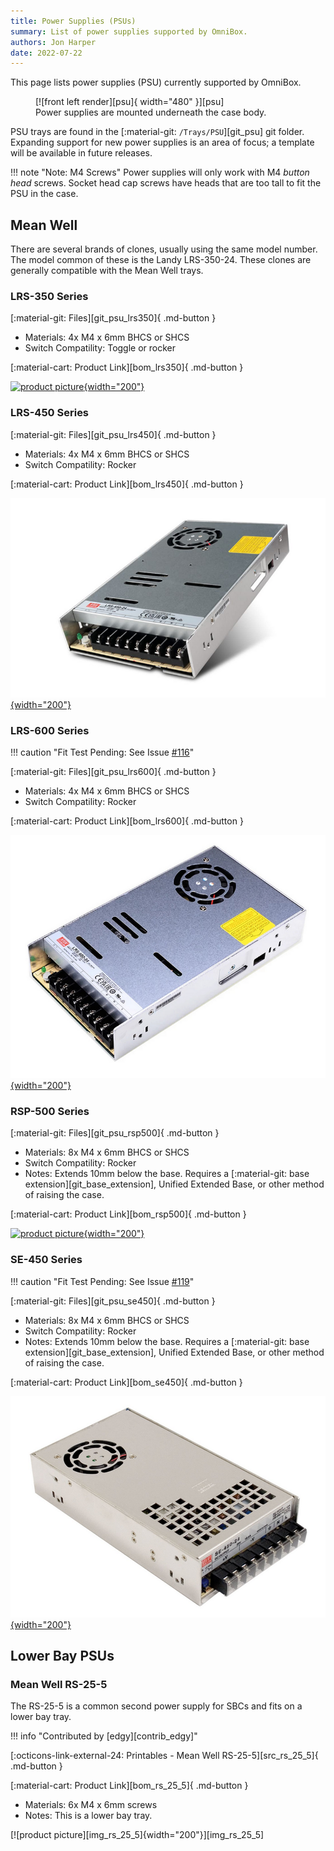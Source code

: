 ```yaml
---
title: Power Supplies (PSUs)
summary: List of power supplies supported by OmniBox.
authors: Jon Harper
date: 2022-07-22
---
```


This page lists power supplies (PSU) currently supported by OmniBox.

<figure markdown>
  [![front left render][psu]{ width="480" }][psu]
  <figcaption>Power supplies are mounted underneath the case body.</figcaption>
</figure>

PSU trays are found in the [:material-git: `/Trays/PSU`][git_psu] git folder. Expanding support for new power supplies is an area of focus; a template will be available in future releases.

!!! note "Note: M4 Screws"
    Power supplies will only work with M4 *button head* screws. Socket head cap screws have heads that are too tall to fit the PSU in the case.

<!-- Template
<div markdown class="jh-grid-container jh-grid-2">
<div markdown class="jh-grid-para">
[:material-git: Files: ][git_]

[:material-cart: Product Link][bom_]

- Materials: 
</div>
<div markdown class="jh-grid-img">
[![product picture][img_]][img_]
</div>
</div>
 -->

## Mean Well

There are several brands of clones, usually using the same model number. The model common of these is the Landy LRS-350-24. These clones are generally compatible with the Mean Well trays.

### LRS-350 Series

<div markdown class="jh-grid-container jh-grid-2">
<div markdown class="jh-grid-para">
[:material-git: Files][git_psu_lrs350]{ .md-button }

- Materials: 4x M4 x 6mm BHCS or SHCS
- Switch Compatility: Toggle or rocker
</div>
<div markdown class="jh-grid-para">
[:material-cart: Product Link][bom_lrs350]{ .md-button }

[![product picture][img_lrs_350]{width="200"}][img_lrs_350]
</div>
</div>

### LRS-450 Series

<div markdown class="jh-grid-container jh-grid-2">
<div markdown class="jh-grid-para">
[:material-git: Files][git_psu_lrs450]{ .md-button }

- Materials: 4x M4 x 6mm BHCS or SHCS
- Switch Compatility: Rocker
</div>
<div markdown class="jh-grid-para">
[:material-cart: Product Link][bom_lrs450]{ .md-button }

[![product picture][img_lrs_450]{width="200"}][img_lrs_450]
</div>
</div>

### LRS-600 Series

!!! caution "Fit Test Pending: See Issue [#116](https://github.com/jon-harper/OmniBox/issues/116)"

<div markdown class="jh-grid-container jh-grid-2">
<div markdown class="jh-grid-para">
[:material-git: Files][git_psu_lrs600]{ .md-button }

- Materials: 4x M4 x 6mm BHCS or SHCS
- Switch Compatility: Rocker
</div>
<div markdown class="jh-grid-para">
[:material-cart: Product Link][bom_lrs600]{ .md-button }

[![product picture][img_lrs_600]{width="200"}][img_lrs_600]
</div>
</div>

### RSP-500 Series

<div markdown class="jh-grid-container jh-grid-2">
<div markdown class="jh-grid-para">

[:material-git: Files][git_psu_rsp500]{ .md-button }

- Materials: 8x M4 x 6mm BHCS or SHCS
- Switch Compatility: Rocker
- Notes: Extends 10mm below the base. Requires a [:material-git: base extension][git_base_extension], Unified Extended Base, or other method of raising the case.

</div>
<div markdown class="jh-grid-para">
[:material-cart: Product Link][bom_rsp500]{ .md-button }

[![product picture][img_rsp_500]{width="200"}][img_rsp_500]
</div>
</div>

### SE-450 Series

!!! caution "Fit Test Pending: See Issue [#119](https://github.com/jon-harper/OmniBox/issues/119)"

<div markdown class="jh-grid-container jh-grid-2">
<div markdown class="jh-grid-para">

[:material-git: Files][git_psu_se450]{ .md-button }

- Materials: 8x M4 x 6mm BHCS or SHCS
- Switch Compatility: Rocker
- Notes: Extends 10mm below the base. Requires a [:material-git: base extension][git_base_extension], Unified Extended Base, or other method of raising the case.

</div>
<div markdown class="jh-grid-para">
[:material-cart: Product Link][bom_se450]{ .md-button }

[![product picture][img_se_450]{width="200"}][img_se_450]
</div>
</div>

## Lower Bay PSUs

### Mean Well RS-25-5

The RS-25-5 is a common second power supply for SBCs and fits on a lower bay tray.

<div markdown class="jh-grid-container jh-grid-2">
<div markdown class="jh-grid-para">

!!! info "Contributed by [edgy][contrib_edgy]"

[:octicons-link-external-24: Printables - Mean Well RS-25-5][src_rs_25_5]{ .md-button }

[:material-cart: Product Link][bom_rs_25_5]{ .md-button }

- Materials: 6x M4 x 6mm screws
- Notes: This is a lower bay tray.
</div>
<div markdown class="jh-grid-img">
[![product picture][img_rs_25_5]{width="200"}][img_rs_25_5]
</div>
</div>

[psu]: ../img/components/psu.webp
[img_lrs_350]: ../img/parts/mw_lrs_350_24.jpg
[img_rsp_500]: ../img/parts/mw_rsp_500_24.jpg
[img_rs_25_5]: ../img/parts/rs_25_5.png
[img_lrs_450]: ../img/parts/lrs_450_24.png
[img_lrs_600]: ../img/parts/lrs_600_24.png
[img_se_450]: ../img/parts/se_450_24.png